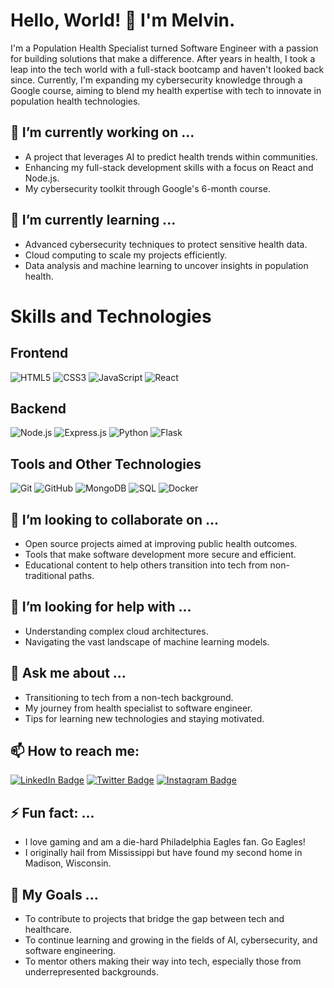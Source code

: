 # Hello, World! 👋 I'm Melvin.

I'm a Population Health Specialist turned Software Engineer with a passion for building solutions that make a difference. After years in health, I took a leap into the tech world with a full-stack bootcamp and haven't looked back since. Currently, I'm expanding my cybersecurity knowledge through a Google course, aiming to blend my health expertise with tech to innovate in population health technologies.

## 🔭 I’m currently working on ...

- A project that leverages AI to predict health trends within communities.
- Enhancing my full-stack development skills with a focus on React and Node.js.
- My cybersecurity toolkit through Google's 6-month course.

## 🌱 I’m currently learning ...

- Advanced cybersecurity techniques to protect sensitive health data.
- Cloud computing to scale my projects efficiently.
- Data analysis and machine learning to uncover insights in population health.

# Skills and Technologies

## Frontend

![HTML5](https://img.shields.io/badge/HTML5-E34F26?style=for-the-badge&logo=html5&logoColor=white)
![CSS3](https://img.shields.io/badge/CSS3-1572B6?style=for-the-badge&logo=css3&logoColor=white)
![JavaScript](https://img.shields.io/badge/JavaScript-F7DF1E?style=for-the-badge&logo=javascript&logoColor=black)
![React](https://img.shields.io/badge/React-20232A?style=for-the-badge&logo=react&logoColor=61DAFB)

## Backend

![Node.js](https://img.shields.io/badge/Node.js-339933?style=for-the-badge&logo=nodedotjs&logoColor=white)
![Express.js](https://img.shields.io/badge/Express.js-404D59?style=for-the-badge)
![Python](https://img.shields.io/badge/Python-3776AB?style=for-the-badge&logo=python&logoColor=white)
![Flask](https://img.shields.io/badge/Flask-000000?style=for-the-badge&logo=flask&logoColor=white)

## Tools and Other Technologies

![Git](https://img.shields.io/badge/Git-F05032?style=for-the-badge&logo=git&logoColor=white)
![GitHub](https://img.shields.io/badge/GitHub-100000?style=for-the-badge&logo=github&logoColor=white)
![MongoDB](https://img.shields.io/badge/MongoDB-47A248?style=for-the-badge&logo=mongodb&logoColor=white)
![SQL](https://img.shields.io/badge/SQL-4479A1?style=for-the-badge&logo=postgresql&logoColor=white)
![Docker](https://img.shields.io/badge/Docker-2496ED?style=for-the-badge&logo=docker&logoColor=white)


## 👯 I’m looking to collaborate on ...

- Open source projects aimed at improving public health outcomes.
- Tools that make software development more secure and efficient.
- Educational content to help others transition into tech from non-traditional paths.

## 🤔 I’m looking for help with ...

- Understanding complex cloud architectures.
- Navigating the vast landscape of machine learning models.

## 💬 Ask me about ...

- Transitioning to tech from a non-tech background.
- My journey from health specialist to software engineer.
- Tips for learning new technologies and staying motivated.

## 📫 How to reach me:

[![LinkedIn Badge](https://img.shields.io/badge/-LinkedIn-blue?style=flat-square&logo=Linkedin&logoColor=white&link=your-linkedin-url)](your-linkedin-url)
[![Twitter Badge](https://img.shields.io/badge/-Twitter-1DA1F2?style=flat-square&logo=Twitter&logoColor=white&link=your-twitter-url)](your-twitter-url)
[![Instagram Badge](https://img.shields.io/badge/-Instagram-E4405F?style=flat-square&logo=Instagram&logoColor=white&link=your-instagram-url)](your-instagram-url)



## ⚡ Fun fact: ...

- I love gaming and am a die-hard Philadelphia Eagles fan. Go Eagles!
- I originally hail from Mississippi but have found my second home in Madison, Wisconsin.

## 📝 My Goals ...

- To contribute to projects that bridge the gap between tech and healthcare.
- To continue learning and growing in the fields of AI, cybersecurity, and software engineering.
- To mentor others making their way into tech, especially those from underrepresented backgrounds.


